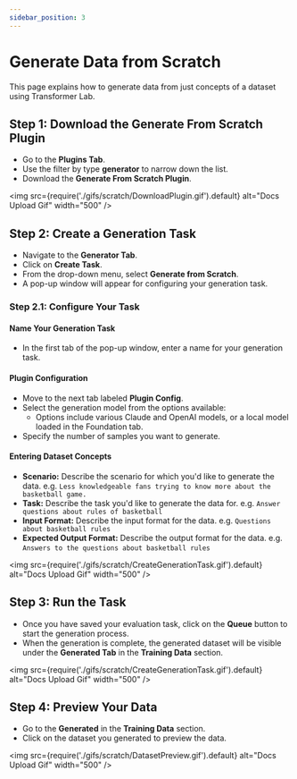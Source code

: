 ```yaml
---
sidebar_position: 3
---
```


# Generate Data from Scratch

This page explains how to generate data from just concepts of a dataset using Transformer Lab.

## Step 1: Download the Generate From Scratch Plugin

- Go to the **Plugins Tab**.
- Use the filter by type **generator** to narrow down the list.
- Download the **Generate From Scratch Plugin**.

<img src={require('./gifs/scratch/DownloadPlugin.gif').default} alt="Docs Upload Gif" width="500" />

## Step 2: Create a Generation Task

- Navigate to the **Generator Tab**.
- Click on **Create Task**.
- From the drop-down menu, select **Generate from Scratch**.
- A pop-up window will appear for configuring your generation task.

### Step 2.1: Configure Your Task

#### Name Your Generation Task

- In the first tab of the pop-up window, enter a name for your generation task.

#### Plugin Configuration

- Move to the next tab labeled **Plugin Config**.
- Select the generation model from the options available:
  - Options include various Claude and OpenAI models, or a local model loaded in the Foundation tab.
- Specify the number of samples you want to generate.

#### Entering Dataset Concepts

- **Scenario:** Describe the scenario for which you'd like to generate the data. e.g. `Less knowledgeable fans trying to know more about the basketball game.`
- **Task:** Describe the task you'd like to generate the data for. e.g. `Answer questions about rules of basketball`
- **Input Format:** Describe the input format for the data. e.g. `Questions about basketball rules`
- **Expected Output Format:** Describe the output format for the data. e.g. `Answers to the questions about basketball rules`

<img src={require('./gifs/scratch/CreateGenerationTask.gif').default} alt="Docs Upload Gif" width="500" />

## Step 3: Run the Task

- Once you have saved your evaluation task, click on the **Queue** button to start the generation process.
- When the generation is complete, the generated dataset will be visible under the **Generated Tab** in the **Training Data** section.

<img src={require('./gifs/scratch/CreateGenerationTask.gif').default} alt="Docs Upload Gif" width="500" />

## Step 4: Preview Your Data

- Go to the **Generated** in the **Training Data** section.
- Click on the dataset you generated to preview the data.

<img src={require('./gifs/scratch/DatasetPreview.gif').default} alt="Docs Upload Gif" width="500" />
